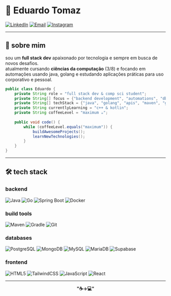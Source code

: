 # 👋 Eduardo Tomaz

[![LinkedIn](https://img.shields.io/badge/LinkedIn-Connect-0077B5?style=for-the-badge&logo=linkedin&logoColor=white)](https://www.linkedin.com/in/eduardotoomazs)
[![Email](https://img.shields.io/badge/Email-Contact-D14836?style=for-the-badge&logo=gmail&logoColor=white)](mailto:eduardotoomaz@outlook.com)
[![Instagram](https://img.shields.io/badge/Instagram-@tomazdudux-E4405F?style=for-the-badge&logo=instagram&logoColor=white)](https://instagram.com/tomazdudux)

---

## 🚀 sobre mim

sou um **full stack dev** apaixonado por tecnologia e sempre em busca de novos desafios. <br>
atualmente cursando **ciências da computação** (3/8) e focando em automações usando java, golang e estudando aplicações práticas para uso corporativo e pessoal.

```java
public class Eduardo {
    private String role = "full stack dev & comp sci student";
    private String[] focus = {"backend development", "automations", "dbs"};
    private String[] techStack = {"java", "golang", "apis", "maven", "gradle", "spring boot", "javaFX", "sql"};
    private String currentlyLearning = "c++ & kotlin";
    private String coffeeLevel = "maximum ☕";
    
    public void code() {
        while (coffeeLevel.equals("maximum")) {
            buildAwesomeProjects();
            learnNewTechnologies();
        }
    }
}
```

---

## 🛠️ tech stack

### **backend**
![Java](https://img.shields.io/badge/Java-ED8B00?style=for-the-badge&logo=openjdk&logoColor=white)
![Go](https://img.shields.io/badge/Go-00ADD8?style=for-the-badge&logo=go&logoColor=white)
![Spring Boot](https://img.shields.io/badge/Spring_Boot-6DB33F?style=for-the-badge&logo=spring-boot&logoColor=white)
![Docker](https://img.shields.io/badge/Docker-2496ED?style=for-the-badge&logo=docker&logoColor=white)  

### **build tools**
![Maven](https://img.shields.io/badge/Maven-C71A36?style=for-the-badge&logo=apache-maven&logoColor=white)
![Gradle](https://img.shields.io/badge/Gradle-02303A?style=for-the-badge&logo=gradle&logoColor=white)
![Git](https://img.shields.io/badge/Git-F05032?style=for-the-badge&logo=git&logoColor=white)  

### **databases**
![PostgreSQL](https://img.shields.io/badge/PostgreSQL-4169E1?style=for-the-badge&logo=postgresql&logoColor=white)
![MongoDB](https://img.shields.io/badge/MongoDB-47A248?style=for-the-badge&logo=mongodb&logoColor=white)
![MySQL](https://img.shields.io/badge/MySQL-4479A1?style=for-the-badge&logo=mysql&logoColor=white)
![MariaDB](https://img.shields.io/badge/MariaDB-003545?style=for-the-badge&logo=mariadb&logoColor=white)
![Supabase](https://img.shields.io/badge/Supabase-3ECF8E?style=for-the-badge&logo=supabase&logoColor=white)

### **frontend**
![HTML5](https://img.shields.io/badge/HTML5-E34F26?style=for-the-badge&logo=html5&logoColor=white)
![TailwindCSS](https://img.shields.io/badge/Tailwind_CSS-38B2AC?style=for-the-badge&logo=tailwind-css&logoColor=white)
![JavaScript](https://img.shields.io/badge/JavaScript-F7DF1E?style=for-the-badge&logo=javascript&logoColor=black)
![React](https://img.shields.io/badge/React-61DAFB?style=for-the-badge&logo=react&logoColor=black)  

---

<div align="center">
  
**"☕→💻"** 
</div>
